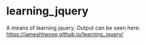 # learning_jquery
A means of learning jquery. Output can be seen here: 
https://jameshtwose.github.io/learning_jquery/
